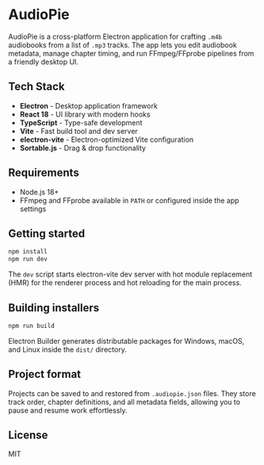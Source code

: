 # AudioPie

AudioPie is a cross-platform Electron application for crafting `.m4b` audiobooks from a list of `.mp3` tracks. The app lets you edit audiobook metadata, manage chapter timing, and run FFmpeg/FFprobe pipelines from a friendly desktop UI.

## Tech Stack

- **Electron** - Desktop application framework
- **React 18** - UI library with modern hooks
- **TypeScript** - Type-safe development
- **Vite** - Fast build tool and dev server
- **electron-vite** - Electron-optimized Vite configuration
- **Sortable.js** - Drag & drop functionality

## Requirements

- Node.js 18+
- FFmpeg and FFprobe available in `PATH` or configured inside the app settings

## Getting started

```bash
npm install
npm run dev
```

The `dev` script starts electron-vite dev server with hot module replacement (HMR) for the renderer process and hot reloading for the main process.

## Building installers

```bash
npm run build
```

Electron Builder generates distributable packages for Windows, macOS, and Linux inside the `dist/` directory.

## Project format

Projects can be saved to and restored from `.audiopie.json` files. They store track order, chapter definitions, and all metadata fields, allowing you to pause and resume work effortlessly.

## License

MIT
